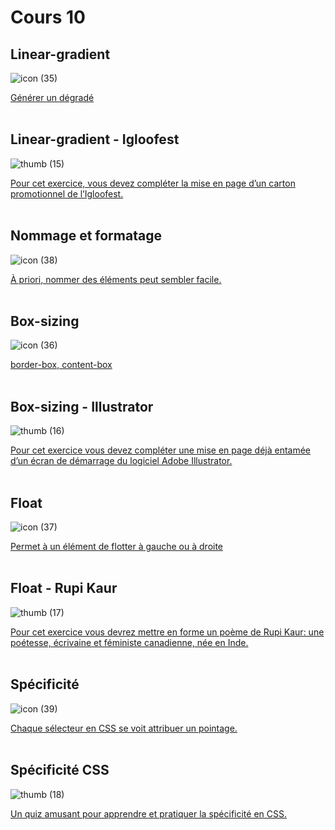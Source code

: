 # Cours 10

## Linear-gradient

![icon (35)](https://github.com/user-attachments/assets/6f73a468-730e-4196-898e-08ad4add85f4)

[Générer un dégradé](https://tim-montmorency.com/compendium/582-111%E2%80%93web1/css/linear-gradient.html)
<br>
<br>


## Linear-gradient - Igloofest

![thumb (15)](https://github.com/user-attachments/assets/91634eaf-e692-404f-ba25-6c37ed797249)


[Pour cet exercice, vous devez compléter la mise en page d’un carton promotionnel de l’Igloofest.](https://tim-montmorency.com/compendium/582-111%E2%80%93web1/exercices/igloofest.html)
<br>
<br>


## Nommage et formatage

![icon (38)](https://github.com/user-attachments/assets/6638b3ef-1be7-4921-a90d-55b4a28a6c80)


[À priori, nommer des éléments peut sembler facile.](https://tim-montmorency.com/compendium/582-111%E2%80%93web1/css/nommage-et-formatage.html)
<br>
<br>


## Box-sizing

![icon (36)](https://github.com/user-attachments/assets/d48189c1-ac34-44c2-a55d-04ea8afb3bb1)


[border-box, content-box](https://tim-montmorency.com/compendium/582-111%E2%80%93web1/css/box-sizing.html)
<br>
<br>


## Box-sizing - Illustrator

![thumb (16)](https://github.com/user-attachments/assets/c631ee38-ed4a-4577-994a-fc96572773d3)

[Pour cet exercice vous devez compléter une mise en page déjà entamée d’un écran de démarrage du logiciel Adobe Illustrator.](https://tim-montmorency.com/compendium/582-111%E2%80%93web1/exercices/illustrator.html)
<br>
<br>


## Float

![icon (37)](https://github.com/user-attachments/assets/0548380f-c082-4d8d-a0df-03a73b7ead0a)

[Permet à un élément de flotter à gauche ou à droite](https://tim-montmorency.com/compendium/582-111%E2%80%93web1/css/float.html)
<br>
<br>


## Float - Rupi Kaur

![thumb (17)](https://github.com/user-attachments/assets/99dc4e72-d8a4-4fac-9385-f1692d5157b1)

[Pour cet exercice vous devrez mettre en forme un poème de Rupi Kaur: une poétesse, écrivaine et féministe canadienne, née en Inde.](https://tim-montmorency.com/compendium/582-111%E2%80%93web1/exercices/rupi-kaur.html)
<br>
<br>


## Spécificité

![icon (39)](https://github.com/user-attachments/assets/7149bf9d-c686-4b85-999a-0989e4ac22b4)

[Chaque sélecteur en CSS se voit attribuer un pointage.](https://tim-montmorency.com/compendium/582-111%E2%80%93web1/css/specifite.html)
<br>
<br>


## Spécificité CSS

![thumb (18)](https://github.com/user-attachments/assets/4dbb524a-4f8c-45a1-8302-40770d7bbc78)

[Un quiz amusant pour apprendre et pratiquer la spécificité en CSS.](https://css-specificity.smnarnold.com/?level=tag-vs-class)
<br>
<br>

